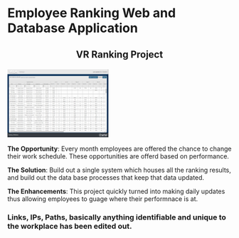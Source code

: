 # Employee Ranking Web and Database Application

## <p style="text-align:center">VR Ranking Project</p>

<img width="45%" src="https://github.com/nxbit/work-examples/blob/main/employee-ranking-app/rankingscreenshot.png?raw=true"/>


**The Opportunity**: Every month employees are offered the chance to change their work schedule. These opportunities are offerd based on performance.

**The Solution**: Build out a single system which houses all the ranking results, and build out the data base processes that keep that data updated.

**The Enhancements**: This project quickly turned into making daily updates thus allowing employees to guage where their performnace is at.

### Links, IPs, Paths, basically anything identifiable and unique to the workplace has been edited out.
